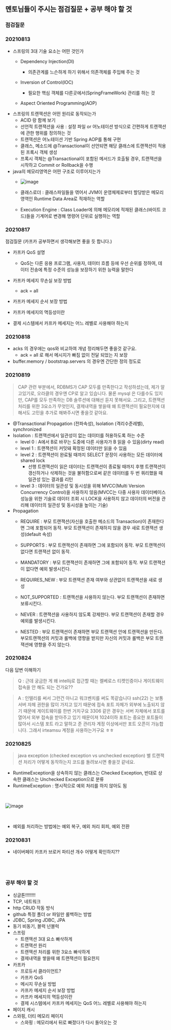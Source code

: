 ## 멘토님들이 주시는 점검질문 + 공부 해야 할 것


### 점검질문
### 20210813
- 스프링의 3대 기술 요소는 어떤 것인가
  - Dependency Injection(DI)
    - 의존관계를 느슨하게 하기 위해서 의존객체를 주입해 주는 것

  - Inversion of Control(IOC)
    - 필요한 핵심 객체를 다른곳에서(SpringFrameWork)  관리를 하는 것
  - Aspect Oriented Programming(AOP)
- 스프링의 트랜잭션은 어떤 원리로 동작되는가
  - ACID 랑 함께 보기
  - 선언적 트랜잭션을 사용 : 설정 파일 or 어노테이션 방식으로 간편하게 트랜잭션에 관한 행위를 정의하는 것
  - 트랜잭션은 어노테이션 기반 Spring AOP를 통해 구현
  - 클래스, 메소드에 @Transactional이 선언되면 해당 클래스에 트랜잭션이 적용된 프록시 객체 생성
  - 프록시 객체는 @Transactional이 포함된 메서드가 호출될 경우, 트랜잭션을 시작하고 Commit or Rollback을 수행
- java의 메모리영역은 어떤 구조로 이루어지는가
  - ![image](https://media.oss.navercorp.com/user/26171/files/54839900-01bd-11ec-8770-42ffed57c330)
  
  - 클래스로더 : 클래스파일들을 엮어서 JVM이 운영체제로부터 할당받은 메모리영역인 Runtime Data Area로 적재하는 역할
  - Execution Engine : Class Loader에 의해 메모리에 적재된 클래스(바이트 코드)들을 기계어로 변경해 명령어 단위로 실행하는 역할


### 20210817
점검질문 (카프카 공부하면서 생각해보면 좋을 듯 합니다.)
- 카프카 QoS 설명
  - QoS는 다른 응용 프로그램, 사용자, 데이터 흐름 등에 우선 순위를 정하여, 데이터 전송에 특정 수준의 성능을 보장하기 위한 능력을 말한다
  
- 카프카 메세지 무손실 보장 방법
  - ack = all
- 카프카 메세지 순서 보장 방법
- 카프카 메세지의 멱등성이란
- 결제 시스템에서 카프카 메세지는 어느 레벨로 사용해야 하는지
### 20210818
- acks 의 경우에는 qos와 비교하여 개념 정리해두면 좋을것 같구요.
  - ack = all 로 해서 메시지가 빠짐 없이 전달 되었는 지 보장
- buffer.memory / bootstrap.servers 의 경우엔 간단한 정의 정도로 

### 20210819
> CAP 관련 부분에서, RDBMS가 CAP 모두를 만족한다고 작성하셨는데,
> 제가 알고있기로, 오라클의 경우엔 CP로 알고 있습니다.
> 물론 mysql 은 다를수도 있지만, CAP를 모두 만족하는 DB 솔루션에 대해선 듣지 못해서요.
> 그리고, 트랜잭션처리를 위한 3요소가 무엇인지,
> 결제내역을 쌓을때 왜 트랜잭션이 필요한지에 대해서도 고민을 추가로 해봐주시면 좋을것 같아요.
  - @Transactional Propagation (전파속성), Isolation (격리수준레벨), synchronized
  - Isolation : 트랜잭션에서 일관성이 없는 데이터를 허용하도록 하는 수준
    - level 0 : A에서 B로 바꾸는 도중에 다른 사용자가 B 읽을 수 있음(dirty read)
    - level 1 : 트랜잭션이 커밋돼 확정된 데이터만 읽을 수 있음
    - level 2 : 트랜잭션이 완료될 때까지 SELECT 문장이 사용하는 모든 데이터에 shared lock
      - 선행 트랜잭션이 읽은 데이터는 트랜잭션이 종료될 때까지 후행 트랜잭션이 갱신하거나 삭제하는 것을 불허함으로써 같은 데이터를 두 번 쿼리했을 때 일관성 있는 결과를 리턴
    - level 3 : 데이터의 일관성 및 동시성을 위해 MVCC(Multi Version Concurrency Control)을 사용하지 않음(MVCC는 다중 사용자 데이터베이스 성능을 위한 기술로 데이터 조회 시 LOCK을 사용하지 않고 데이터의 버전을 관리해 데이터의 일관성 및 동시성을 높이는 기술)
  - Propagation
    - REQUIRE : 부모 트랜잭션(자신을 호출한 메소드의 Transaction)이 존재한다면 그에 포함되어 동작. 부모 트랜잭션이 존재하지 않을 경우 새로 트랜잭션 생성(default 속성)

    - SUPPORTS : 부모 트랜잭션이 존재하면 그에 포함되어 동작. 부모 트랜잭션이 없다면 트랜잭션 없이 동작.

    - MANDATORY : 부모 트랜잭션이 존재하면 그에 포함되어 동작. 부모 트랜잭션이 없다면 예외 발생시킨다.

    - REQUIRES_NEW : 부모 트랜잭션 존재 여부와 상관없이 트랜잭션을 새로 생성

    - NOT_SUPPORTED : 트랜잭션을 사용하지 않는다. 부모 트랜잭션이 존재하면 보류시킨다.

    - NEVER : 트랜잭션을 사용하지 않도록 강제한다. 부모 트랜잭션이 존재할 경우 예외를 발생시킨다.

    - NESTED : 부모 트랜잭션이 존재하면 부모 트랜잭션 안에 트랜잭션을 만든다. 부모트랜잭션의 커밋과 롤백에 영향을 받지만 자신의 커밋과 롤백은 부모 트랜잭션에 영향을 주지 않는다.
    
### 20210824
다음 답변 이해하기
> Q : 근데 궁금한 게 왜 intellij로 접근할 때는 켈베로스 티켓인증이나 게이트웨이 접속을 안 해도 되는 건가요??

> A : 인텔리를 써서 그런건 아니고 워크벤치를 써도 똑같습니다
> ssh(22) 는 보통 서버 자체 권한을 많이 가지고 있기 때문에 접속 포트 자체가 외부에 노출되지 않기 때문에 게이트웨이를 한번 거치구요
> 3306 같은 경우는 서버 자체에서 포트를 열어서 외부 접속을 받아주고 있기 때문이져
> 1024이하 포트는 중요한 포트들이 많아서 시스템 포트 라고 말하고 준 관리자 계정 이상에서만 포트 오픈이 가능합니다.
> 그래서 irteamsu 계정을 사용하는거구요 ㅎㅎ

### 20210825
> java exception (checked exception vs unchecked exception) 별 트랜잭션 처리가 어떻게 동작하는지 코드를 돌려보시면 좋을것 같네요.


- RuntimeException을 상속하지 않는 클래스는 Checked Exception, 반대로 상속한 클래스는 Unchecked Exception으로 분류
- RuntimeException : 명시적으로 예외 처리를 하지 않아도 됨

<br>

![image](https://media.oss.navercorp.com/user/26171/files/ebe96000-0685-11ec-9f96-2aee08a9cac2)

<br>

- 예외를 처리하는 방법에는 예외 복구, 예외 처리 회피, 예외 전환

### 20210831 
- 네이버페이 카프카 브로커 파티션 개수 어떻게 확인하지??
<br><br><br><br>
### 공부 해야 할 것
- 싱글톤!!!!!!!!
- TCP, 네트워크
- http CRUD 작동 방식
- github 특정 폴더 or 파일만 롤백하는 방법
- JDBC, Spring JDBC, JPA
- 동기 비동기, 블럭 넌블럭
- 스프링
  - 트랜잭션 3대 요소 빠삭하게
  - 트랜잭션 원리
  - 트랜잭션 처리를 위한 3요소 빠삭하게
  - 결제내역을 쌓을때 왜 트랜잭션이 필요한지
- 카프카
  - 프로듀서 클라이언트?
  - 카프카 QoS
  - 메시지 무손실 방법
  - 카프카 메세지 순서 보장 방법
  - 카프카 메세지의 멱등성이란
  - 결제 시스템에서 카프카 메세지는 QoS 어느 레벨로 사용해야 하는지
- 페이지 캐시
- 스와핑, 더티 메모리 페이지
  - 스와핑 : 메모리에서 뒤로 빠졌다가 다시 돌아오는 것

